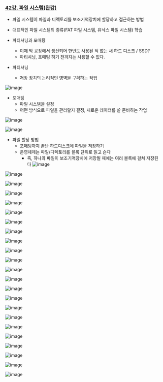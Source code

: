 ### [42강. 파일 시스템(완강)](https://www.youtube.com/watch?v=C-IYRzC-GW8)

- 파일 시스템이 파일과 디렉토리를 보조기억장치에 할당하고 접근하는 방법
- 대표적인 파일 시스템의 종류(FAT 파일 시스템, 유닉스 파일 시스템) 학습

- 파티셔닝과 포매팅
  - 이제 막 공장에서 생산되어 한번도 사용된 적 없는 새 하드 디스크 / SSD?
  - 파티셔닝, 포매팅 하기 전까지는 사용할 수 없다.

- 파티셔닝
  - 저장 장치의 논리적인 영역을 구획하는 작업

![image](https://github.com/user-attachments/assets/f0ea71fb-99ca-42c4-89f8-b0eb63cc7a10)

- 포매팅
  - 파일 시스템을 설정
  - 어떤 방식으로 파일을 관리할지 결정, 새로운 데이터를 쓸 준비하는 작업

![image](https://github.com/user-attachments/assets/abbdd762-3d3c-4162-86e6-df2df5ee5b73)

![image](https://github.com/user-attachments/assets/62f0eef6-c281-46d7-a689-c4b49fee3062)

- 파일 할당 방법
  - 포매팅까지 끝난 하드디스크에 파일을 저장하기
  - 운영체제는 파일/디렉토리를 블록 단위로 읽고 슨다
    - 즉, 하나의 파일이 보조기억장치에 저장될 때에는 여러 블록에 걸쳐 저장된다
![image](https://github.com/user-attachments/assets/8bf829df-5b15-4749-886d-e369172934a9)

![image](https://github.com/user-attachments/assets/4d89bba4-1f53-4331-87f5-ac60653e7af2)

![image](https://github.com/user-attachments/assets/349d65fb-4209-4935-83a0-57d60791bf1c)

![image](https://github.com/user-attachments/assets/b9f225e7-6ff6-4215-8f86-d85b00976752)

![image](https://github.com/user-attachments/assets/890ed9e3-315d-4cf9-85db-66a1f674f4d8)

![image](https://github.com/user-attachments/assets/aef1ecfe-93a6-4ef0-aab7-c5a65f3cbf6a)

![image](https://github.com/user-attachments/assets/b4f17e82-b977-4894-b6fc-c01b8999a0df)

![image](https://github.com/user-attachments/assets/3a8ec152-8464-49ae-a4d4-1d15dc5fe45f)

![image](https://github.com/user-attachments/assets/82323d1a-5546-484f-a508-b85d3e9e4545)

![image](https://github.com/user-attachments/assets/0fedf0e2-b553-4b79-948c-94f05c53621b)

![image](https://github.com/user-attachments/assets/80984e30-f8ef-4f7d-afae-b9b33bdd065f)

![image](https://github.com/user-attachments/assets/def0182b-8e0a-4238-8165-bcaf2f24ddcc)

![image](https://github.com/user-attachments/assets/63c0651f-baec-490a-8cbb-ec7d23eea696)

![image](https://github.com/user-attachments/assets/18de8465-78a6-4f37-8b2a-e59568aa6215)

![image](https://github.com/user-attachments/assets/c4bd4b6d-fe57-4fde-bc2d-78ad46ca5660)

![image](https://github.com/user-attachments/assets/302d769d-2d42-4895-ae42-1df22a5c897a)

![image](https://github.com/user-attachments/assets/72cc23a7-56e2-457a-892a-ba9debea2893)

![image](https://github.com/user-attachments/assets/553a3504-9fbe-4a30-b220-7f9244ed16eb)

![image](https://github.com/user-attachments/assets/9e4060bd-76ee-4b12-9f77-68c0898b90aa)

![image](https://github.com/user-attachments/assets/c98e3863-15f8-421f-87ef-381f56486764)

![image](https://github.com/user-attachments/assets/d6304e4b-176b-4217-b20d-7f7013b5eab3)

![image](https://github.com/user-attachments/assets/f8e7e002-b6fb-49dd-a8dd-9b7af87f4a45)

![image](https://github.com/user-attachments/assets/58ba13bc-7e0c-4045-884a-763629e0b394)
